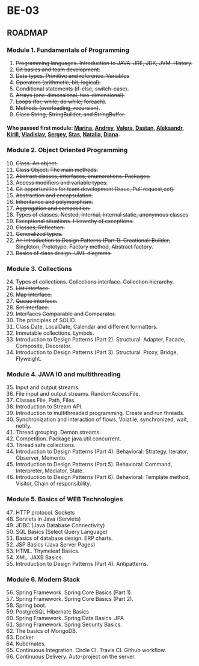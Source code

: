 # BE-03

## ROADMAP
### Module 1. Fundamentals of Programming
1. ~~Programming languages. Introduction to JAVA. JRE, JDK, JVM. History.~~
2. ~~Git basics and team development.~~
3. ~~Data types. Primitive and reference. Variables~~
4. ~~Operators (arithmetic, bit, logical).~~
5. ~~Conditional statements (if-else, switch-case).~~
6. ~~Arrays (one-dimensional, two-dimensional).~~
7. ~~Loops (for, while, do while, foreach)~~.
8. ~~Methods (overloading, recursion)~~.
9. ~~Class String, StringBuilder, and StringBuffer.~~

#### Who passed first module: [Marina](https://github.com/Marina2302), [Andrey](https://github.com/Quertte), [Valera](https://github.com/ValeraDanilov), [Dastan](https://github.com/McHutov), [Aleksandr](https://github.com/grom4er/MyFirstGitRepo), [Kirill](https://github.com/MaTiFaX), [Vladislav](https://github.com/Kseenod), [Sergey](https://github.com/Fr0z3Nn), [Stas]( https://github.com/stas8987), [Natalia](https://github.com/Natalya-Zay/repositoryStorm), [Diana](https://github.com/klarimonda).
 
### Module 2. Object Oriented Programming
10. ~~Class. An object.~~
11. ~~Class Object. The main methods.~~
12. ~~Abstract classes, interfaces, enumerations. Packages.~~
13. ~~Access modifiers and variable types.~~
14. ~~Git opportunities for team development (Issue, Pull request,ect).~~
15. ~~Abstraction and encapsulation.~~
16. ~~Inheritance and polymorphism.~~
17. ~~Aggregation and composition.~~
18. ~~Types of classes. Nested, internal, internal static, anonymous classes~~
19.  ~~Exceptional situations. Hierarchy of exceptions.~~
20. ~~Classes, Reflection.~~
21. ~~Generalized types.~~
22. ~~An Introduction to Design Patterns (Part 1). Creational: Builder, Singleton, Prototype, Factory method, Abstract factory.~~ 
23. ~~Basics of class design. UML diagrams.~~

### Module 3. Collections
24. ~~Types of collections. Collections interface. Collection hierarchy.~~
25. ~~List interface.~~
26. ~~Map interface.~~
27. ~~Queue interface.~~
28. ~~Set interface.~~
29. ~~Interfaces Comparable and Comparator.~~
30. The principles of SOLID.
31. Class Date, LocalDate, Calendar and different formatters.
32. Immutable collections. Lymbds.
33. Introduction to Design Patterns (Part 2). Structural: Adapter, Facade, Composite, Decorator.
34. Introduction to Design Patterns (Part 3). Structural: Proxy, Bridge, Flyweight.

### Module 4. JAVA IO and multithreading
35. Input and output streams.
36. File input and output streams. RandomAccessFile.
37. Classes File, Path, Files.
38. Introduction to Stream API.
39. Introduction to multithreaded programming. Create and run threads.
40. Synchronization and interaction of flows. Volatile, synchronized, wait, notify.
41. Thread grouping. Demon streams.
42. Competition. Package java.util.concurrent.
43. Thread safe collections.
44. Introduction to Design Patterns (Part 4). Behavioral: Strategy, Iterator, Observer, Memento.
45. Introduction to Design Patterns (Part 5). Behavioral: Command, Interpreter, Mediator, State. 
46. Introduction to Design Patterns (Part 6). Behavioral: Template method, Visitor, Chain of responsibility. 

### Module 5. Basics of WEB Technologies
47. HTTP protocol. Sockets
48. Servlets in Java (Servlets)
49. JDBC (Java Database Connectivity)
50. SQL Basics (Select Query Language)
51. Basics of database design. ERP charts.
52. JSP Basics (Java Server Pages)
53. HTML. Thymeleaf Basics.
54. XML. JAXB Basics.
55. Introduction to Design Patterns (Part 4). Antipatterns.

### Module 6. Modern Stack
56. Spring Framework. Spring Core Basics (Part 1).
57. Spring Framework. Spring Core Basics (Part 2).
58. Spring boot.
59. PostgreSQL Hibernate Basics
60. Spring Framework. Spring Data Basics. JPA
61. Spring Framework. Spring Security Basics.
62. The basics of MongoDB.
63. Docker.
64. Kubernates.
65. Continuous Integration. Circle CI. Travis CI. Github workflow.
66. Continuous Delivery. Auto-project on the server.
